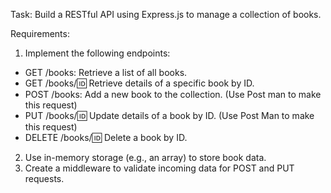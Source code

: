 Task: Build a RESTful API using Express.js to manage a collection of books.

Requirements:

1. Implement the following endpoints:
 - GET /books: Retrieve a list of all books.
 - GET /books/:id: Retrieve details of a specific book by ID.
 - POST /books: Add a new book to the collection. (Use Post man to make this request)
 - PUT /books/:id: Update details of a book by ID. (Use Post Man to make this request)
 - DELETE /books/:id: Delete a book by ID.
2. Use in-memory storage (e.g., an array) to store book data.
3. Create a middleware to validate incoming data for POST and PUT requests.
